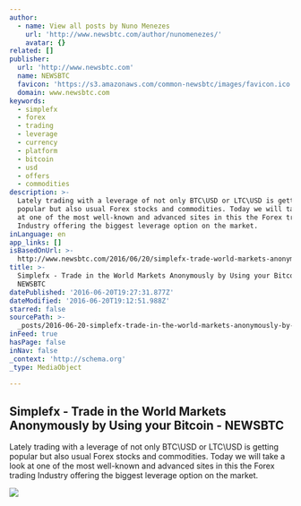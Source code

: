 ```yaml
---
author:
  - name: View all posts by Nuno Menezes
    url: 'http://www.newsbtc.com/author/nunomenezes/'
    avatar: {}
related: []
publisher:
  url: 'http://www.newsbtc.com'
  name: NEWSBTC
  favicon: 'https://s3.amazonaws.com/common-newsbtc/images/favicon.ico'
  domain: www.newsbtc.com
keywords:
  - simplefx
  - forex
  - trading
  - leverage
  - currency
  - platform
  - bitcoin
  - usd
  - offers
  - commodities
description: >-
  Lately trading with a leverage of not only BTC\USD or LTC\USD is getting
  popular but also usual Forex stocks and commodities. Today we will take a look
  at one of the most well-known and advanced sites in this the Forex trading
  Industry offering the biggest leverage option on the market.
inLanguage: en
app_links: []
isBasedOnUrl: >-
  http://www.newsbtc.com/2016/06/20/simplefx-trade-world-markets-anonymously-using-bitcoin/
title: >-
  Simplefx - Trade in the World Markets Anonymously by Using your Bitcoin -
  NEWSBTC
datePublished: '2016-06-20T19:27:31.877Z'
dateModified: '2016-06-20T19:12:51.988Z'
starred: false
sourcePath: >-
  _posts/2016-06-20-simplefx-trade-in-the-world-markets-anonymously-by-using-y.md
inFeed: true
hasPage: false
inNav: false
_context: 'http://schema.org'
_type: MediaObject

---
```

<article style=""><h1>Simplefx - Trade in the World Markets Anonymously by Using your Bitcoin - NEWSBTC</h1><p>Lately trading with a leverage of not only BTC\USD or LTC\USD is getting popular but also usual Forex stocks and commodities. Today we will take a look at one of the most well-known and advanced sites in this the Forex trading Industry offering the biggest leverage option on the market.</p><img src="http://s3.amazonaws.com/main-newsbtc-images/2016/06/20160228/simplefx1.jpg" /></article>